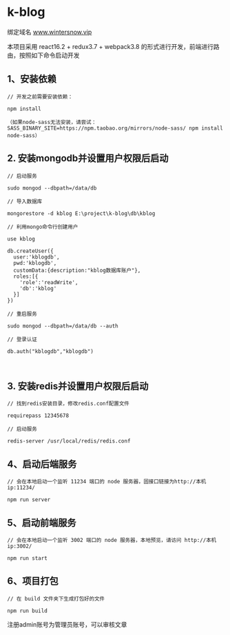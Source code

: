 # k-blog

绑定域名 www.wintersnow.vip

本项目采用 react16.2 + redux3.7 + webpack3.8 的形式进行开发，前端进行路由，按照如下命令启动开发

##  1、安装依赖

```
// 开发之前需要安装依赖：

npm install

（如果node-sass无法安装，请尝试：SASS_BINARY_SITE=https://npm.taobao.org/mirrors/node-sass/ npm install node-sass）
```

## 2. 安装mongodb并设置用户权限后启动
```
// 启动服务

sudo mongod --dbpath=/data/db

// 导入数据库

mongorestore -d kblog E:\project\k-blog\db\kblog

// 利用mongo命令行创建用户

use kblog

db.createUser({
  user:'kblogdb',
  pwd:'kblogdb',
  customData:{description:"kblog数据库账户"},
  roles:[{
    'role':'readWrite',
    'db':'kblog'
  }]
})

// 重启服务

sudo mongod --dbpath=/data/db --auth

// 登录认证

db.auth("kblogdb","kblogdb")



```

## 3. 安装redis并设置用户权限后启动
```
// 找到redis安装目录，修改redis.conf配置文件

requirepass 12345678

// 启动服务

redis-server /usr/local/redis/redis.conf

```

## 4、启动后端服务
```
// 会在本地启动一个监听 11234 端口的 node 服务器，固接口链接为http://本机ip:11234/

npm run server

```

## 5、启动前端服务
```
// 会在本地启动一个监听 3002 端口的 node 服务器，本地预览，请访问 http://本机ip:3002/

npm run start

```

## 6、项目打包
```
// 在 build 文件夹下生成打包好的文件

npm run build

```

注册admin账号为管理员账号，可以审核文章
